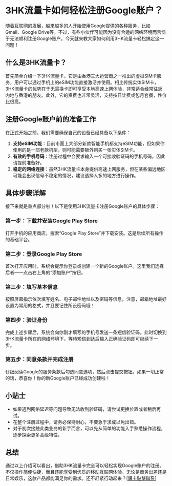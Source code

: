 # 3HK流量卡如何轻松注册Google账户？

随着互联网的发展，越来越多的人开始使用Google提供的各种服务，比如Gmail、Google Drive等。不过，有些小伙伴可能因为没有合适的网络环境而苦恼于无法顺利注册Google账户。今天就来教大家如何利用3HK流量卡轻松搞定这一问题！

## 什么是3HK流量卡？

首先简单介绍一下3HK流量卡。它是由香港三大运营商之一推出的虚拟SIM卡服务，用户可以通过手机上的eSIM功能直接激活并使用。相比传统实体SIM卡，3HK流量卡的优势在于无需换卡即可享受本地高速上网体验，非常适合经常往返内地与香港的朋友。此外，它的资费也非常灵活，支持按日计费或包月套餐，性价比很高。

## 注册Google账户前的准备工作

在正式开始之前，我们需要确保自己的设备已经具备以下条件：

1. **支持eSIM功能**：目前市面上大部分新款智能手机都支持eSIM功能，但如果你使用的是一部老款机型，则可能需要额外购买一张实体SIM卡。
2. **有效的手机号码**：注册过程中会要求输入一个可接收验证码的手机号码，因此请提前准备好。
3. **稳定的网络连接**：虽然3HK流量卡本身提供高速上网服务，但在某些偏远地区可能会出现信号不稳定的情况，建议选择人多的地方进行操作。

## 具体步骤详解

接下来就是重点部分啦！以下是使用3HK流量卡注册Google账户的具体步骤：

### 第一步：下载并安装Google Play Store
打开手机的应用商店，搜索“Google Play Store”并下载安装。这是后续所有操作的基础平台。

### 第二步：登录Google Play Store
首次打开应用时，系统会提示你登录或创建一个新的Google账户。这里我们选择后者——点击右上角的“添加账户”按钮。

### 第三步：填写基本信息
按照屏幕指示依次填写姓名、电子邮件地址以及密码等信息。注意，邮箱地址最好设置为常用的格式，并且要记住所设密码哦！

### 第四步：验证身份
完成上述步骤后，系统会向你刚才填写的手机号发送一条短信验证码。此时切换到3HK流量卡所在的网络环境下，等待短信到达后输入正确验证码即可继续下一步。

### 第五步：同意条款并完成注册
仔细阅读Google的服务条款后勾选同意选项，然后点击提交按钮。如果一切正常的话，恭喜你！你的新Google账户已经成功创建啦！

## 小贴士

- 如果遇到网络延迟等问题导致无法收到验证码，请尝试更换位置或者稍后再试。
- 在整个注册过程中，请务必保持耐心，不要急于求成以免出错。
- 对于初次接触此类业务的新手而言，可以先从简单的功能入手熟悉操作流程，逐步探索更多高级特性。

## 总结

通过以上介绍可以看出，借助3HK流量卡完全可以轻松实现Google账户的注册。不仅操作简便快捷，而且还能享受到优质的移动互联网体验。无论是商务出差还是日常娱乐，这款产品都能满足你的需求。还不赶紧行动起来？[[購卡點擊聯系](https://t.me/s/esim1088)]